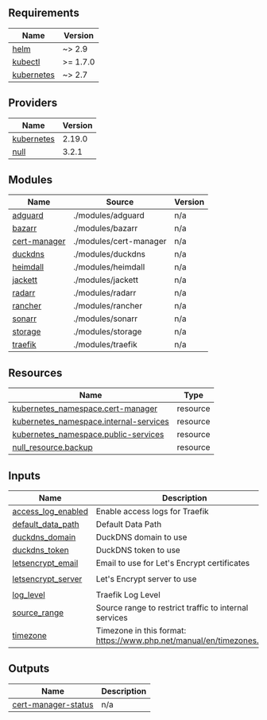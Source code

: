 <!-- BEGIN_TF_DOCS -->
## Requirements

| Name | Version |
|------|---------|
| <a name="requirement_helm"></a> [helm](#requirement\_helm) | ~> 2.9 |
| <a name="requirement_kubectl"></a> [kubectl](#requirement\_kubectl) | >= 1.7.0 |
| <a name="requirement_kubernetes"></a> [kubernetes](#requirement\_kubernetes) | ~> 2.7 |

## Providers

| Name | Version |
|------|---------|
| <a name="provider_kubernetes"></a> [kubernetes](#provider\_kubernetes) | 2.19.0 |
| <a name="provider_null"></a> [null](#provider\_null) | 3.2.1 |

## Modules

| Name | Source | Version |
|------|--------|---------|
| <a name="module_adguard"></a> [adguard](#module\_adguard) | ./modules/adguard | n/a |
| <a name="module_bazarr"></a> [bazarr](#module\_bazarr) | ./modules/bazarr | n/a |
| <a name="module_cert-manager"></a> [cert-manager](#module\_cert-manager) | ./modules/cert-manager | n/a |
| <a name="module_duckdns"></a> [duckdns](#module\_duckdns) | ./modules/duckdns | n/a |
| <a name="module_heimdall"></a> [heimdall](#module\_heimdall) | ./modules/heimdall | n/a |
| <a name="module_jackett"></a> [jackett](#module\_jackett) | ./modules/jackett | n/a |
| <a name="module_radarr"></a> [radarr](#module\_radarr) | ./modules/radarr | n/a |
| <a name="module_rancher"></a> [rancher](#module\_rancher) | ./modules/rancher | n/a |
| <a name="module_sonarr"></a> [sonarr](#module\_sonarr) | ./modules/sonarr | n/a |
| <a name="module_storage"></a> [storage](#module\_storage) | ./modules/storage | n/a |
| <a name="module_traefik"></a> [traefik](#module\_traefik) | ./modules/traefik | n/a |

## Resources

| Name | Type |
|------|------|
| [kubernetes_namespace.cert-manager](https://registry.terraform.io/providers/kubernetes/latest/docs/resources/namespace) | resource |
| [kubernetes_namespace.internal-services](https://registry.terraform.io/providers/kubernetes/latest/docs/resources/namespace) | resource |
| [kubernetes_namespace.public-services](https://registry.terraform.io/providers/kubernetes/latest/docs/resources/namespace) | resource |
| [null_resource.backup](https://registry.terraform.io/providers/hashicorp/null/latest/docs/resources/resource) | resource |

## Inputs

| Name | Description | Type | Default | Required |
|------|-------------|------|---------|:--------:|
| <a name="input_access_log_enabled"></a> [access\_log\_enabled](#input\_access\_log\_enabled) | Enable access logs for Traefik | `string` | `true` | no |
| <a name="input_default_data_path"></a> [default\_data\_path](#input\_default\_data\_path) | Default Data Path | `string` | `"/storage01"` | no |
| <a name="input_duckdns_domain"></a> [duckdns\_domain](#input\_duckdns\_domain) | DuckDNS domain to use | `string` | n/a | yes |
| <a name="input_duckdns_token"></a> [duckdns\_token](#input\_duckdns\_token) | DuckDNS token to use | `string` | n/a | yes |
| <a name="input_letsencrypt_email"></a> [letsencrypt\_email](#input\_letsencrypt\_email) | Email to use for Let's Encrypt certificates | `string` | n/a | yes |
| <a name="input_letsencrypt_server"></a> [letsencrypt\_server](#input\_letsencrypt\_server) | Let's Encrypt server to use | `string` | `"https://acme-v02.api.letsencrypt.org/directory"` | no |
| <a name="input_log_level"></a> [log\_level](#input\_log\_level) | Traefik Log Level | `string` | `"DEBUG"` | no |
| <a name="input_source_range"></a> [source\_range](#input\_source\_range) | Source range to restrict traffic to internal services | `string` | n/a | yes |
| <a name="input_timezone"></a> [timezone](#input\_timezone) | Timezone in this format: https://www.php.net/manual/en/timezones.php | `string` | n/a | yes |

## Outputs

| Name | Description |
|------|-------------|
| <a name="output_cert-manager-status"></a> [cert-manager-status](#output\_cert-manager-status) | n/a |
<!-- END_TF_DOCS -->